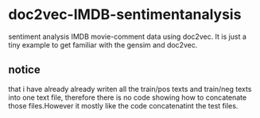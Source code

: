 # doc2vec-IMDB-sentimentanalysis
sentiment analysis IMDB movie-comment data using doc2vec. It is just a tiny example to get familiar with the gensim and doc2vec.

## notice
that  i have already already writen all the train/pos texts and train/neg texts into one text file, therefore there is no code showing how to concatenate those files.However it mostly like the code concatenatint the test files.
